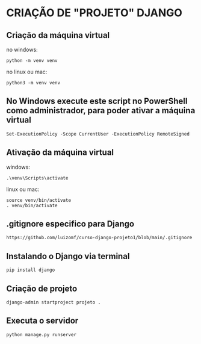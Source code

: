 # CRIAÇÃO DE "PROJETO" DJANGO

## Criação da máquina virtual

no windows:
```
python -m venv venv 
```

no linux ou mac:
```
python3 -m venv venv 
```

## No Windows execute este script no PowerShell como administrador, para poder ativar a máquina virtual 
```
Set-ExecutionPolicy -Scope CurrentUser -ExecutionPolicy RemoteSigned
```

## Ativação da máquina virtual

windows: 
```
.\venv\Scripts\activate
```
linux ou mac: 
```
source venv/bin/activate
. venv/bin/activate
```

## .gitignore especifico para Django
```
https://github.com/luizomf/curso-django-projeto1/blob/main/.gitignore
```

## Instalando o Django via terminal 
```
pip install django
```

## Criação de projeto 
```
django-admin startproject projeto .
```


## Executa o servidor
```
python manage.py runserver 
```


